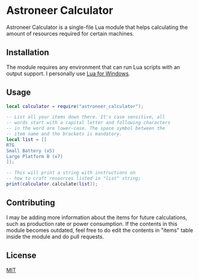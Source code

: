 # Astroneer Calculator

Astroneer Calculator is a single-file Lua module that helps calculating the amount of resources required for certain machines.

## Installation

The module requires any environment that can run Lua scripts with an output support. I personally use [Lua for Windows](https://code.google.com/archive/p/luaforwindows/).

## Usage

```lua
local calculator = require("astroneer_calculator");

-- List all your items down there. It's case sensitive, all
-- words start with a capital letter and following characters
-- in the word are lower-case. The space symbol between the
-- item name and the brackets is mandatory.
local list = [[
RTG
Small Battery (x5)
Large Platform B (x7)
]];

-- This will print a string with instructions on
-- how to craft resources listed in "list" string;
print(calculator.calculate(list));
```

## Contributing

I may be adding more information about the items for future calculations, such as production rate or power consumption. If the contents in this module becomes outdated, feel free to do edit the contents in "items" table inside the module and do pull requests.

## License

[MIT](https://choosealicense.com/licenses/mit/)
